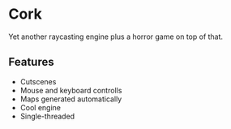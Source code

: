 # Cork
Yet another raycasting engine plus a horror game on top of that.


## Features
- Cutscenes
- Mouse and keyboard controlls
- Maps generated automatically
- Cool engine
- Single-threaded 
